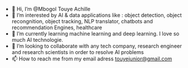 - 👋 Hi, I’m @Mbogol Touye Achille
- 👀 I’m interested by AI & data applications like : object detection, object recongnition, object tracking,
 NLP translator, chatbots and recommendation Engines, healthcare
- 🌱 I’m currently learning machine learning and deep learning. I love so much AI technologie.
- 💞️ I’m looking to collaborate with any tech company, research engineer and research scientists in order to resolve AI problems
- 📫 How to reach me from my email adress touyejunior@gmail.com

